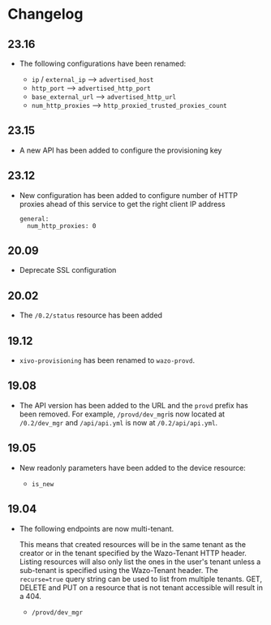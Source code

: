 # Changelog

## 23.16

* The following configurations have been renamed:

  * `ip` / `external_ip` --> `advertised_host`
  * `http_port` --> `advertised_http_port`
  * `base_external_url` --> `advertised_http_url`
  * `num_http_proxies` --> `http_proxied_trusted_proxies_count`

## 23.15

* A new API has been added to configure the provisioning key

## 23.12

* New configuration has been added to configure number of HTTP proxies ahead of this
  service to get the right client IP address

  ```
  general:
    num_http_proxies: 0
  ```

## 20.09

* Deprecate SSL configuration

## 20.02

* The `/0.2/status` resource has been added

## 19.12

* `xivo-provisioning` has been renamed to `wazo-provd`.

## 19.08

* The API version has been added to the URL and the `provd` prefix has been removed. For example,
`/provd/dev_mgr`is now located at `/0.2/dev_mgr` and `/api/api.yml` is now at `/0.2/api/api.yml`.

## 19.05

* New readonly parameters have been added to the device resource:

  * `is_new`

## 19.04

* The following endpoints are now multi-tenant.

  This means that created resources will be in the same tenant as the creator or in the tenant
  specified by the Wazo-Tenant HTTP header. Listing resources will also only list the ones in the
  user's tenant unless a sub-tenant is specified using the Wazo-Tenant header. The `recurse=true`
  query string can be used to list from multiple tenants. GET, DELETE and PUT on a resource that is
  not tenant accessible will result in a 404.

  * `/provd/dev_mgr`
